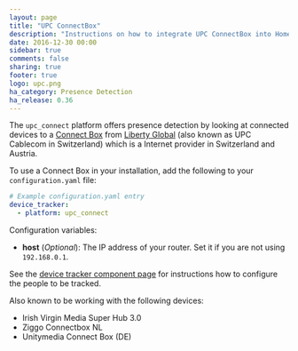 ```yaml
---
layout: page
title: "UPC ConnectBox"
description: "Instructions on how to integrate UPC ConnectBox into Home Assistant."
date: 2016-12-30 00:00
sidebar: true
comments: false
sharing: true
footer: true
logo: upc.png
ha_category: Presence Detection
ha_release: 0.36
---
```



The `upc_connect` platform offers presence detection by looking at connected devices to a [Connect Box](https://www.upc.ch/de/internet/connectbox/) from [Liberty Global](http://www.libertyglobal.com/) (also known as UPC Cablecom in Switzerland) which is a Internet provider in Switzerland and Austria.

To use a Connect Box in your installation, add the following to your `configuration.yaml` file:

```yaml
# Example configuration.yaml entry
device_tracker:
  - platform: upc_connect
```

Configuration variables:

- **host** (*Optional*): The IP address of your router. Set it if you are not using `192.168.0.1`.

See the [device tracker component page](/components/device_tracker/) for instructions how to configure the people to be tracked.

Also known to be working with the following devices:
 - Irish Virgin Media Super Hub 3.0
 - Ziggo Connectbox NL
 - Unitymedia Connect Box (DE)

